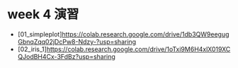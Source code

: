 # week 4 演習
- [01_simpleplot]https://colab.research.google.com/drive/1db3QW9eegugGbnqZqq02jDcPw8-Ndzy-?usp=sharing
- [02_iris_1]https://colab.research.google.com/drive/1oTxi9M6H4xlX019XCQJodBH4Cx-3FdBz?usp=sharing